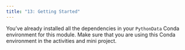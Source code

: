 ```yaml
---
title: "13: Getting Started"
---
```

<img style="display: none;" src="https://static.bc-edx.com/data/dl-1-2/m13/lms/img/banner.png" alt="lesson banner" />

You’ve already installed all the dependencies in your `PythonData` Conda environment for this module. Make sure that you are using this Conda environment in the activities and mini project. 